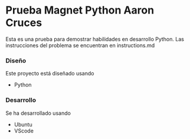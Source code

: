 # Prueba Magnet Python Aaron Cruces

Esta es una prueba para demostrar habilidades en desarrollo Python.
Las instrucciones del problema se encuentran en instructions.md

### Diseño
Este proyecto está diseñado usando
- Python

### Desarrollo
Se ha desarrollado usando

- Ubuntu
- VScode

